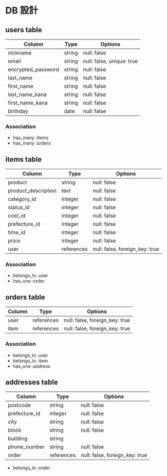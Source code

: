 # DB 設計

## users table

| Column             | Type          | Options                      |
|--------------------|---------------|------------------------------|
| nickname           | string        | null: false                  |
| email              | string        | null: false, unique: true    |
| encrypted_password | string        | null: false                  |
| last_name          | string        | null: false                  |
| first_name         | string        | null: false                  |
| last_name_kana     | string        | null: false                  |
| first_name_kana    | string        | null: false                  |
| birthday           | date          | null: false                  |

### Association 

* has_many :items
* has_many :orders


## items table

| Column              | Type       | Options                        |
|---------------------|------------|--------------------------------|
| product             | string     | null: false                    |
| product_description | text       | null: false                    |
| category_id         | integer    | null: false                    |
| status_id           | integer    | null: false                    |
| cost_id             | integer    | null: false                    |
| prefecture_id       | integer    | null: false                    |
| time_id             | integer    | null: false                    |
| price               | integer    | null: false                    |
| user                | references | null: false, foreign_key: true |

### Association

* belongs_to :user
* has_one :order


## orders table

| Column              | Type       | Options                        |
|---------------------|------------|--------------------------------|
| user                | references | null: false, foreign_key: true |
| item                | references | null: false, foreign_key: true |

### Association

* belongs_to :user
* belongs_to :item
* has_one :address


## addresses table

| Column             | Type       | Options                        |
|--------------------|------------|--------------------------------|
| postcode           | string     | null: false                    |
| prefecture_id      | integer    | null: false                    |
| city               | string     | null: false                    |
| block              | string     | null: false                    |
| building           | string     |                                |
| phone_number       | string     | null: false                    |
| order              | references | null: false, foreign_key: true |

* belongs_to :order